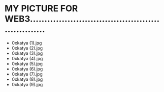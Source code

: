 # MY PICTURE FOR WEB3...........................................................
- 0xkatya (1).jpg
- 0xkatya (2).jpg
- 0xkatya (3).jpg
- 0xkatya (4).jpg
- 0xkatya (5).jpg
- 0xkatya (6).jpg
- 0xkatya (7).jpg
- 0xkatya (8).jpg
- 0xkatya (9).jpg
